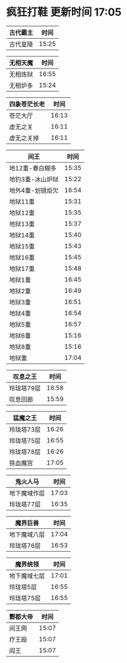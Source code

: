 # 疯狂打鞋 更新时间 17:05

| 古代霸主   | 时间    |
|--------|-------|
| 古代皇陵 | 15:25 |

| 无相天魔   | 时间    |
|--------|-------|
| 无相炼狱 | 16:55 |
| 无相炉多 | 15:24 |

| 四象苍茫长老   | 时间    |
|--------|-------|
| 苍茫大厅 | 16:13 |
| 虚无之关 | 16:11 |
| 虚无之关掉 | 16:11 |

| 间王   | 时间    |
|--------|-------|
| 地12重-春白糊多 | 15:35 |
| 地钓3重-冰山炉狱 | 15:22 |
| 地外4重-划镜炬欠 | 16:54 |
| 地狱11重 | 15:31 |
| 地狱12重 | 15:35 |
| 地狱13重 | 15:37 |
| 地狱14重 | 15:40 |
| 地狱15重 | 15:43 |
| 地狱16重 | 15:45 |
| 地狱17重 | 15:48 |
| 地狱1重 | 16:45 |
| 地狱2重 | 16:49 |
| 地狱3重 | 16:51 |
| 地狱4重 | 16:54 |
| 地狱5重 | 16:57 |
| 地狱6重 | 15:16 |
| 地狱8重 | 15:16 |
| 地狱重 | 17:04 |

| 叹息之王   | 时间    |
|--------|-------|
| 玲珑塔79层 | 16:58 |
| 叹息回廊 | 15:59 |

| 猛魔之王   | 时间    |
|--------|-------|
| 玲珑塔73层 | 16:26 |
| 玲珑塔75层 | 16:55 |
| 玲珑塔78层 | 16:26 |
| 铁血魔宫 | 17:05 |

| 鬼火人马   | 时间    |
|--------|-------|
| 地下魔域作层 | 17:03 |
| 玲珑塔77层 | 16:35 |

| 魔界巨兽   | 时间    |
|--------|-------|
| 地下魔域八层 | 17:04 |
| 玲珑塔76层 | 16:53 |

| 魔界统领   | 时间    |
|--------|-------|
| 地下魔域七层 | 17:01 |
| 玲珑塔5层 | 16:55 |
| 玲珑塔75层 | 16:55 |

| 酆都大帝   | 时间    |
|--------|-------|
| 间王网 | 15:07 |
| 疗王殴 | 15:07 |
| 阎王 | 15:07 |
